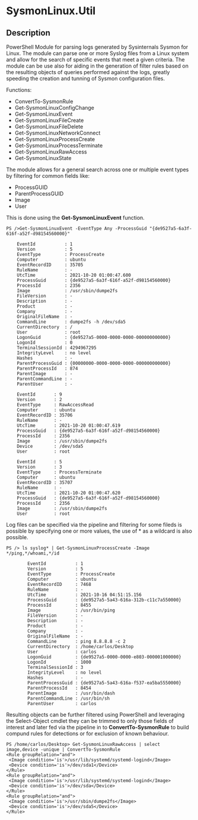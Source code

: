# SysmonLinux.Util

## Description

PowerShell Module for parsing logs generated by Sysinternals Sysmon for Linux. The module can parse one or more Syslog files from a Linux system and allow for the search of specific events that meet a given criteria. The module can be use also for aiding in the generation of filter rules based on the resulting objects of queries performed against the logs, greatly speeding the creation and tunning of Sysmon configuration files.

Functions:

- ConvertTo-SysmonRule
- Get-SysmonLinuxConfigChange
- Get-SysmonLinuxEvent
- Get-SysmonLinuxFileCreate
- Get-SysmonLinuxFileDelete
- Get-SysmonLinuxNetworkConnect
- Get-SysmonLinuxProcessCreate
- Get-SysmonLinuxProcessTerminate
- Get-SysmonLinuxRawAccess
- Get-SysmonLinuxState

The module allows for a general search across one or multiple event types by filtering for common fields like:

- ProcessGUID
- ParentProcessGUID
- Image
- User

This is done using the **Get-SysmonLinuxEvent** function. 

```
PS />Get-SysmonLinuxEvent -EventType Any -ProcessGuid "{de9527a5-6a3f-616f-a52f-d98154560000}"
    
    EventId           : 1
    Version           : 5
    EventType         : ProcessCreate
    Computer          : ubuntu
    EventRecordID     : 35705
    RuleName          : -
    UtcTime           : 2021-10-20 01:00:47.600
    ProcessGuid       : {de9527a5-6a3f-616f-a52f-d98154560000}
    ProcessId         : 2356
    Image             : /usr/sbin/dumpe2fs
    FileVersion       : -
    Description       : -
    Product           : -
    Company           : -
    OriginalFileName  : -
    CommandLine       : dumpe2fs -h /dev/sda5
    CurrentDirectory  : /
    User              : root
    LogonGuid         : {de9527a5-0000-0000-0000-000000000000}
    LogonId           : 0
    TerminalSessionId : 4294967295
    IntegrityLevel    : no level
    Hashes            : -
    ParentProcessGuid : {00000000-0000-0000-0000-000000000000}
    ParentProcessId   : 874
    ParentImage       : -
    ParentCommandLine : -
    ParentUser        : -
    
    EventId       : 9
    Version       : 2
    EventType     : RawAccessRead
    Computer      : ubuntu
    EventRecordID : 35706
    RuleName      : -
    UtcTime       : 2021-10-20 01:00:47.619
    ProcessGuid   : {de9527a5-6a3f-616f-a52f-d98154560000}
    ProcessId     : 2356
    Image         : /usr/sbin/dumpe2fs
    Device        : /dev/sda5
    User          : root
    
    EventId       : 5
    Version       : 3
    EventType     : ProcessTerminate
    Computer      : ubuntu
    EventRecordID : 35707
    RuleName      : -
    UtcTime       : 2021-10-20 01:00:47.620
    ProcessGuid   : {de9527a5-6a3f-616f-a52f-d98154560000}
    ProcessId     : 2356
    Image         : /usr/sbin/dumpe2fs
    User          : root

```

Log files can be specified via the pipeline and filtering for some fileds is possible by specifying one or more values, the use of * as a wildcard is also possible.

```
PS /> ls syslog* | Get-SysmonLinuxProcessCreate -Image */ping,*/whoami,*/id

        EventId           : 1
        Version           : 5
        EventType         : ProcessCreate
        Computer          : ubuntu
        EventRecordID     : 7468
        RuleName          : -
        UtcTime           : 2021-10-16 04:51:15.156
        ProcessGuid       : {de9527a5-5a43-616a-312b-c11c7a550000}
        ProcessId         : 8455
        Image             : /usr/bin/ping
        FileVersion       : -
        Description       : -
        Product           : -
        Company           : -
        OriginalFileName  : -
        CommandLine       : ping 8.8.8.8 -c 2
        CurrentDirectory  : /home/carlos/Desktop
        User              : carlos
        LogonGuid         : {de9527a5-0000-0000-e803-000001000000}
        LogonId           : 1000
        TerminalSessionId : 3
        IntegrityLevel    : no level
        Hashes            : -
        ParentProcessGuid : {de9527a5-5a43-616a-f537-ea5ba5550000}
        ParentProcessId   : 8454
        ParentImage       : /usr/bin/dash
        ParentCommandLine : /usr/bin/sh
        ParentUser        : carlos
 ```
 
 Resulting objects can be further filtered using PowerShell and leveraging the Select-Object cmdlet they can be trimmed to only those fields of interest and later fed via the pipeline in to **ConvertTo-SysmonRule** to build compund rules for detections or for exclusion of known behaviour.
 
 ```
 PS /home/carlos/Desktop> Get-SysmonLinuxRawAccess | select image,device -unique | ConvertTo-SysmonRule
<Rule groupRelation="and">
  <Image condition='is'>/usr/lib/systemd/systemd-logind</Image>
  <Device condition='is'>/dev/sda1</Device>
</Rule>
<Rule groupRelation="and">
  <Image condition='is'>/usr/lib/systemd/systemd-logind</Image>
  <Device condition='is'>/dev/sda</Device>
</Rule>
<Rule groupRelation="and">
  <Image condition='is'>/usr/sbin/dumpe2fs</Image>
  <Device condition='is'>/dev/sda5</Device>
</Rule>
 ```
